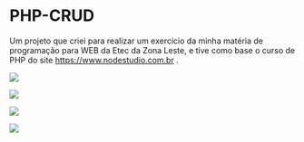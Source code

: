 # PHP-CRUD
Um projeto que criei para realizar um exercício da minha matéria de programação para WEB da Etec da Zona Leste, e tive como base o curso de PHP  do site https://www.nodestudio.com.br .
<p><img src="imgs/1.JPG"></p>
<p><img src="imgs/2.JPG"></p>
<p><img src="imgs/3.JPG"></p>
<p><img src="imgs/4.JPG"></p>
